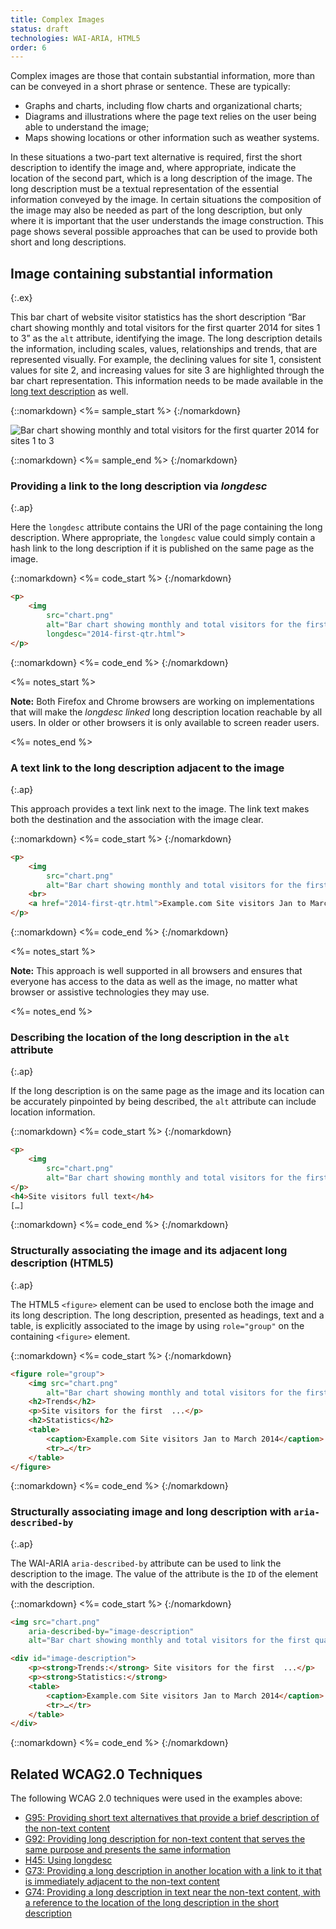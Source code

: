```yaml
---
title: Complex Images
status: draft
technologies: WAI-ARIA, HTML5
order: 6
---
```


Complex images are those that contain substantial information, more than
can be conveyed in a short phrase or sentence. These are typically:

-   Graphs and charts, including flow charts and organizational charts;
-   Diagrams and illustrations where the page text relies on the user
    being able to understand the image;
-   Maps showing locations or other information such as weather systems.

In these situations a two-part text alternative is required, first the
short description to identify the image and, where appropriate, indicate
the location of the second part, which is a long description of the
image. The long description must be a textual representation of the
essential information conveyed by the image. In certain situations the
composition of the image may also be needed as part of the long
description, but only where it is important that the user understands
the image construction. This page shows several possible approaches that
can be used to provide both short and long descriptions.

## Image containing substantial information
{:.ex}

This bar chart of website visitor statistics has the short description “Bar chart showing monthly and total visitors for the first quarter 2014 for sites 1 to 3” as the `alt` attribute, identifying the image. The long description details the information, including scales, values, relationships and trends, that are represented visually. For example, the declining values for site 1, consistent values for site 2, and increasing values for site 3 are highlighted through the bar chart representation. This information needs to be made available in the [long text description](examples/2014-first-qtr.html) as well.

{::nomarkdown}
<%= sample_start %>
{:/nomarkdown}

<img src="../../img/chart.png" alt="Bar chart showing monthly and total visitors for the first quarter 2014 for sites 1 to 3" longdesc="../examples/2014-first-qtr/">

{::nomarkdown}
<%= sample_end %>
{:/nomarkdown}

### Providing a link to the long description via *longdesc*
{:.ap}

Here the `longdesc` attribute contains the URI of the page containing the long description. Where appropriate, the `longdesc` value could simply contain a hash link to the long description if it is published on the same page as the image.

{::nomarkdown}
<%= code_start %>
{:/nomarkdown}

~~~ html
<p>
	<img
		src="chart.png"
		alt="Bar chart showing monthly and total visitors for the first quarter 2014 for sites 1 to 3"
		longdesc="2014-first-qtr.html">
</p>
~~~

{::nomarkdown}
<%= code_end %>
{:/nomarkdown}

<%= notes_start %>

**Note:** Both Firefox and Chrome browsers are working on
implementations that will make the *longdesc linked* long description
location reachable by all users. In older or other browsers it is only
available to screen reader users.

<%= notes_end %>

### A text link to the long description adjacent to the image
{:.ap}

This approach provides a text link next to the image. The link text
makes both the destination and the association with the image clear.

{::nomarkdown}
<%= code_start %>
{:/nomarkdown}

~~~ html
<p>
	<img
		src="chart.png"
		alt="Bar chart showing monthly and total visitors for the first quarter 2014 for sites 1 to 3">
	<br>
	<a href="2014-first-qtr.html">Example.com Site visitors Jan to March 2014 text description of the bar chart</a>
</p>
~~~

{::nomarkdown}
<%= code_end %>
{:/nomarkdown}

<%= notes_start %>

**Note:** This approach is well supported in all browsers and ensures
that everyone has access to the data as well as the image, no matter
what browser or assistive technologies they may use.

<%= notes_end %>

### Describing the location of the long description in the `alt` attribute
{:.ap}

If the long description is on the same page as the image and its
location can be accurately pinpointed by being described, the
`alt` attribute can include location information.

{::nomarkdown}
<%= code_start %>
{:/nomarkdown}

~~~ html
<p>
	<img
		src="chart.png"
		alt="Bar chart showing monthly and total visitors for the first quarter 2014 for sites 1 to 3. Described under the heading Site visitors full text.">
</p>
<h4>Site visitors full text</h4>
[…]
~~~

{::nomarkdown}
<%= code_end %>
{:/nomarkdown}

### Structurally associating the image and its adjacent long description (HTML5)
{:.ap}

The HTML5 `<figure>` element can be used to enclose both the image and
its long description. The long description, presented as headings, text
and a table, is explicitly associated to the image by using
`role="group"` on the containing `<figure>` element.

{::nomarkdown}
<%= code_start %>
{:/nomarkdown}

~~~ html
<figure role="group">
	<img src="chart.png"
		alt="Bar chart showing monthly and total visitors for the first quarter 2014 for sites 1 to 3, described in full below.">
	<h2>Trends</h2>
	<p>Site visitors for the first  ...</p>
	<h2>Statistics</h2>
	<table>
		<caption>Example.com Site visitors Jan to March 2014</caption>
		<tr>…</tr>
	</table>
</figure>
~~~

{::nomarkdown}
<%= code_end %>
{:/nomarkdown}

### Structurally associating image and long description with `aria-described-by`
{:.ap}

The WAI-ARIA `aria-described-by` attribute can be used to link the description to the image. The value of the attribute is the `ID` of the element with the description.

{::nomarkdown}
<%= code_start %>
{:/nomarkdown}

~~~ html
<img src="chart.png"
	aria-described-by="image-description"
	alt="Bar chart showing monthly and total visitors for the first quarter 2014 for sites 1 to 3.">

<div id="image-description">
	<p><strong>Trends:</strong> Site visitors for the first  ...</p>
	<p><strong>Statistics:</strong>
	<table>
		<caption>Example.com Site visitors Jan to March 2014</caption>
		<tr>…</tr>
	</table>
</div>
~~~

{::nomarkdown}
<%= code_end %>
{:/nomarkdown}

## Related WCAG2.0 Techniques

The following WCAG 2.0 techniques were used in the examples above:

-   [G95: Providing short text alternatives that provide a brief description of the non-text content](http://www.w3.org/TR/WCAG20-TECHS/G95.html)
-   [G92: Providing long description for non-text content that serves the same purpose and presents the same information](http://www.w3.org/TR/WCAG20-TECHS/G92.html)
-   [H45: Using longdesc](http://www.w3.org/TR/WCAG20-TECHS/H45.html)
-   [G73: Providing a long description in another location with a link to it that is immediately adjacent to the non-text content](http://www.w3.org/TR/WCAG20-TECHS/G73.html)
-   [G74: Providing a long description in text near the non-text content, with a reference to the location of the long description in the short description](http://www.w3.org/TR/WCAG20-TECHS/G74.html)
